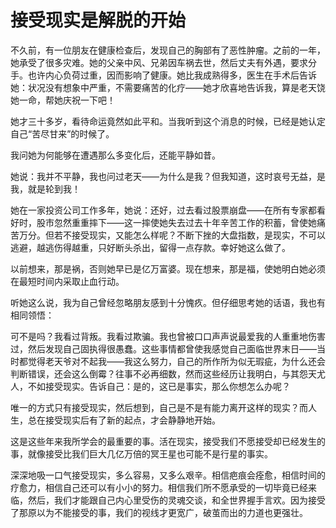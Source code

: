 # 接受现实是解脱的开始

不久前，有一位朋友在健康检查后，发现自己的胸部有了恶性肿瘤。之前的一年，她承受了很多灾难。她的父亲中风、兄弟因车祸去世，然后丈夫有外遇，要求分手。也许内心负荷过重，因而影响了健康。她比我成熟得多，医生在手术后告诉她：状况没有想象中严重，不需要痛苦的化疗——她才欣喜地告诉我，算是老天饶她一命，帮她庆祝一下吧！ 

她才三十多岁，看待命运竟然如此平和。当我听到这个消息的时候，已经是她认定自己“苦尽甘来”的时候了。 

我问她为何能够在遭遇那么多变化后，还能平静如昔。 

她说：我并不平静，我也问过老天——为什么是我？但我知道，这时哀号无益，是我，就是轮到我！ 

她在一家投资公司工作多年，她说：还好，过去看过股票崩盘——在所有专家都看好时，股市忽然重重摔下——这一摔使她失去过去十年辛苦工作的积蓄，曾使她痛苦万分。但若不接受现实，又能怎么样呢？不断下挫的大盘指数，是现实，不可以逃避，越逃伤得越重，只好断头杀出，留得一点存款。幸好她这么做了。 

以前想来，那是祸，否则她早已是亿万富婆。现在想来，那是福，使她明白她必须在最短时间内采取止血行动。 

听她这么说，我为自己曾经忽略朋友感到十分愧疚。但仔细思考她的话语，我也有相同领悟： 

可不是吗？我看过背叛。我看过欺骗。我也曾被口口声声说最爱我的人重重地伤害过，然后发现自己固执得很愚蠢。这些事情都曾使我感觉自己面临世界末日——当时都觉得老天爷对不起我——我这么努力，自己的所作所为似无瑕疵，为什么还会判断错误，还会这么倒霉？往事不必再细数，然而这些经历让我明白，与其怨天尤人，不如接受现实。告诉自己：是的，这已是事实，那么你想怎么办呢？ 

唯一的方式只有接受现实，然后想到，自己是不是有能力离开这样的现实？而人生，总在接受现实后有了新的起点，才会静静地开始。 

这是这些年来我所学会的最重要的事。活在现实，接受我们不愿接受却已经发生的事，就像接受比我们巨大几亿万倍的冥王星也可能不是行星的事实。 

深深地吸一口气接受现实，多么容易，又多么艰辛。相信疤痕会痊愈，相信时间的疗愈力，相信自己还可以有小小的努力。相信我们所不愿承受的一切毕竟已经来临，然后，我们才能跟自己内心里受伤的灵魂交谈，和全世界握手言欢。因为接受了那原以为不能接受的事，我们的视线才更宽广，破茧而出的力道也更强壮。